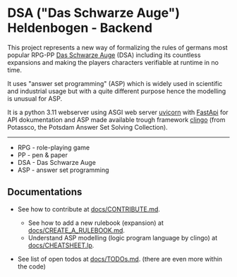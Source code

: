 # DSA ("Das Schwarze Auge") Heldenbogen - Backend

This project represents a new way of formalizing the rules of germans most popular
RPG-PP [Das Schwarze Auge](https://ulisses-spiele.de/game-system/das-schwarze-auge/) (DSA) including its countless expansions and
making the players characters verifiable at runtime in no time.

It uses "answer set programming" (ASP) which is widely used in scientific and industrial usage but with a quite different purpose
hence the modelling is unusual for ASP.

It is a python 3.11 webserver using ASGI web server [uvicorn](https://www.uvicorn.org/)
with [FastApi](https://fastapi.tiangolo.com/) for API dokumentation and ASP made available trough
framework [clingo](https://potassco.org/clingo/) (from Potassco, the Potsdam Answer Set Solving Collection).

---

* RPG - role-playing game
* PP - pen & paper
* DSA - Das Schwarze Auge
* ASP - answer set programming

## Documentations

* See how to contribute at [docs/CONTRIBUTE.md](./docs/CONTRIBUTE.md).
  * See how to add a new rulebook (expansion) at [docs/CREATE_A_RULEBOOK.md](./docs/CREATE_A_RULEBOOK.md).
  * Understand ASP modelling (logic program language by clingo) at [docs/CHEATSHEET.lp](./docs/CHEATSHEET.lp).

* See list of open todos at [docs/TODOs.md](./docs/TODOs.md). (there are even more within the code)
